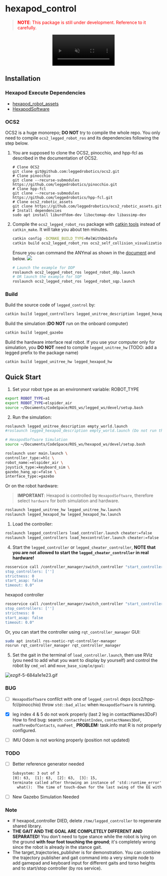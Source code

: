 # hexapod_control

<!-- red bold -->

> <font color=red>**NOTE**: This package is still under development. Reference to it carefully.</font>

<!-- Video -->
<p align="center">
    <video src="https://github.com/user-attachments/assets/2ae7c19d-651e-4f3e-ba75-49d12e3e5da2" width="200" height="100" autoplay controls muted loop playsinline></video>
</p>

## Installation

### Hexapod Execute Dependencies

- [hexapod_robot_assets](https://github.com/HITSME-HexLab/hexapod_robot_assets)
- [HexapodSoftware](https://github.com/Qrpucp/HexapodSoftware)

### OCS2

OCS2 is a huge monorepo; **DO NOT** try to compile the whole repo. You only need to compile `ocs2_legged_robot_ros` and
its dependencies following the step below.

1. You are supposed to clone the OCS2, pinocchio, and hpp-fcl as described in the documentation of OCS2.

   ```
   # Clone OCS2
   git clone git@github.com:leggedrobotics/ocs2.git
   # Clone pinocchio
   git clone --recurse-submodules https://github.com/leggedrobotics/pinocchio.git
   # Clone hpp-fcl
   git clone --recurse-submodules https://github.com/leggedrobotics/hpp-fcl.git
   # Clone ocs2_robotic_assets
   git clone https://github.com/leggedrobotics/ocs2_robotic_assets.git
   # Install dependencies
   sudo apt install liburdfdom-dev liboctomap-dev libassimp-dev
   ```

2. Compile the `ocs2_legged_robot_ros` package with [catkin tools](https://catkin-tools.readthedocs.io/en/latest/)
   instead of `catkin_make`. It will take you about ten minutes.

   ```bash
   catkin config -DCMAKE_BUILD_TYPE=RelWithDebInfo
   catkin build ocs2_legged_robot_ros ocs2_self_collision_visualization
   ```

   Ensure you can command the ANYmal as shown in
   the [document](https://leggedrobotics.github.io/ocs2/robotic_examples.html#legged-robot) and below.
   ![](https://leggedrobotics.github.io/ocs2/_images/legged_robot.gif)

   ```bash
   # Launch the example for DDP
   roslaunch ocs2_legged_robot_ros legged_robot_ddp.launch
   # OR launch the example for SQP
   roslaunch ocs2_legged_robot_ros legged_robot_sqp.launch
   ```

### Build

Build the source code of `legged_control` by:

```bash
catkin build legged_controllers legged_unitree_description legged_hexapod_description
```

Build the simulation (**DO NOT** run on the onboard computer)

```bash
catkin build legged_gazebo
```

Build the hardware interface real robot. If you use your computer only for simulation, you **DO NOT** need to
compile `legged_unitree_hw` (TODO: add a legged prefix to the package name)

```bash
catkin build legged_unitree_hw legged_hexapod_hw
```

## Quick Start

1. Set your robot type as an environment variable: ROBOT_TYPE

```bash
export ROBOT_TYPE=a1
export ROBOT_TYPE=elspider_air
source ~/Documents/CodeSpace/ROS_ws/legged_ws/devel/setup.bash
```

2. Run the simulation:

```bash
roslaunch legged_unitree_description empty_world.launch
#roslaunch legged_hexapod_description empty_world.launch (Do not run this command)

# HexapodSoftware Simulation
source ~/Documents/CodeSpace/ROS_ws/hexapod_ws/devel/setup.bash

roslaunch user main.launch \
controller_type:=hlc \
robot_name:=elspider_air \
joystick_type:=keyboard_sim \
gazebo_hang_up:=false \
interface_type:=gazebo
```

Or on the robot hardware:

> **IMPORTANT**: Hexapod is controlled by `HexapodSoftware`, therefore select `hardware` for both simulation and hardware.

```bash
roslaunch legged_unitree_hw legged_unitree_hw.launch
roslaunch legged_hexapod_hw legged_hexapod_hw.launch
```

1. Load the controller:

```bash
roslaunch legged_controllers load_controller.launch cheater:=false
roslaunch legged_controllers load_hexcontroller.launch cheater:=false
```

4. Start the `legged_controller` or `legged_cheater_controller`, **NOTE that you are not allowed to start
   the `legged_cheater_controller` in real hardware!**

```bash
rosservice call /controller_manager/switch_controller "start_controllers: ['controllers/legged_controller']
stop_controllers: ['']
strictness: 0
start_asap: false
timeout: 0.0"
```

hexapod controller

```bash
rosservice call /controller_manager/switch_controller "start_controllers: ['controllers/hexapod_controller']
stop_controllers: ['']
strictness: 0
start_asap: false
timeout: 0.0"
```

Or, you can start the controller using `rqt_controller_manager` GUI:

```bash
sudo apt install ros-noetic-rqt-controller-manager
rosrun rqt_controller_manager rqt_controller_manager
```

5. Set the gait in the terminal of `load_controller.launch`, then use RViz (you need to add what you want to display by
   yourself) and control the robot by `cmd_vel` and `move_base_simple/goal`:

![ezgif-5-684a1e1e23.gif](https://s2.loli.net/2022/07/27/lBzdeRa1gmvwx9C.gif)

### BUG

- [ ] `HexapodSoftware` confilct with one of `legged_control` deps (ocs2/hpp-fcl/pinocchio)
      throw `std::bad_alloc` when `HexapodSoftware` is running.

- [x] leg index 4 & 5 do not work properly (last 2 leg in contactNames3DoF)
      How to find bug:
      search: `contactPointIndex`, `contactNames3DoF`, `numThreeDofContacts`, `numFeet_`
      **PROBLEM:** task.info mat R is not properly configured.

- [ ] IMU Odom is not working properly (position not updated)

### TODO

- [ ] Better reference generator needed

  ```txt
  Subsystem: 3 out of 3
  [0]: 63,  [1]: 63,  [2]: 63,  [3]: 15,
  terminate called after throwing an instance of 'std::runtime_error'
    what():  The time of touch-down for the last swing of the EE with ID 4 is not defined.
  ```

- [ ] New Gazebo Simulation Needed

### Note

- If hexapod_controller DIED, delete `/tme/legged_controller` to regenerate shared library.
- **THE GAIT AND THE GOAL ARE COMPLETELY DIFFERENT AND SEPARATED!** You don't need to type stance while the robot is
  lying on the ground **with four foot touching the ground**; it's completely wrong since the robot is already in the
  stance gait.
- The target_trajectories_publisher is for demonstration. You can combine the trajectory publisher and gait command into
  a very simple node to add gamepad and keyboard input for different gaits and torso heights and to start/stop
  controller (by ros service).
